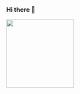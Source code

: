 ### Hi there 👋

<img height="180em" src="https://github-readme-stats.vercel.app/api?username=phrabos&show_icons=true&hide_border=true&&count_private=true&include_all_commits=true" />

<!--
**phrabos/phrabos** is a ✨ _special_ ✨ repository because its `README.md` (this file) appears on your GitHub profile.

Here are some ideas to get you started:

- 🔭 I’m currently working on ...
- 🌱 I’m currently learning ...
- 👯 I’m looking to collaborate on ...
- 🤔 I’m looking for help with ...
- 💬 Ask me about ...
- 📫 How to reach me: ...
- 😄 Pronouns: ...
- ⚡ Fun fact: ...
-->
